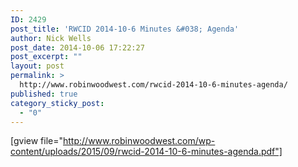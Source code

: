 ```yaml
---
ID: 2429
post_title: 'RWCID 2014-10-6 Minutes &#038; Agenda'
author: Nick Wells
post_date: 2014-10-06 17:22:27
post_excerpt: ""
layout: post
permalink: >
  http://www.robinwoodwest.com/rwcid-2014-10-6-minutes-agenda/
published: true
category_sticky_post:
  - "0"
---
```

[gview file="http://www.robinwoodwest.com/wp-content/uploads/2015/09/rwcid-2014-10-6-minutes-agenda.pdf"]